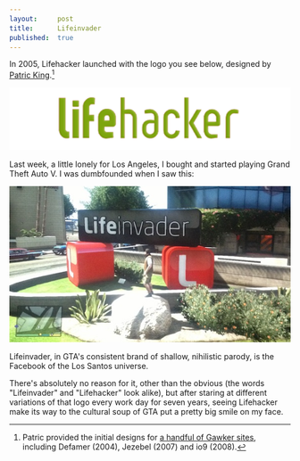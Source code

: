 ```yaml
---
layout:     post
title:      Lifeinvader
published:  true
---
```


In 2005, Lifehacker launched with the logo you see below, designed by [Patric King](http://patricking.com/).[^Patric]

![Original Lifehacker logo courtesy of the Wayback Machine](assets/lifehacker-logo.png)

Last week, a little lonely for Los Angeles, I bought and started playing Grand Theft Auto V. I was dumbfounded when I saw this:

![Lifeinvader logo from GTA V](assets/lifeinvader.jpg)

Lifeinvader, in GTA's consistent brand of shallow, nihilistic parody, is the Facebook of the Los Santos universe. 

There's absolutely no reason for it, other than the obvious (the words "Lifeinvader" and "Lifehacker" look alike), but after staring at different variations of that logo every work day for seven years, seeing Lifehacker make its way to the cultural soup of GTA put a pretty big smile on my face. 

[^Patric]: Patric provided the initial designs for [a handful of Gawker sites](http://houseofpretty.com/), including Defamer (2004), Jezebel (2007) and io9 (2008).
